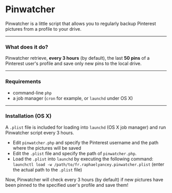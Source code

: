 Pinwatcher
==========

Pinwatcher is a little script that allows you to regularly backup Pinterest pictures from a profile to your drive.

*****

### What does it do?

Pinwatcher retrieve, **every 3 hours** (by default), the last **50 pins** of a Pinterest user's profile and save only new pins to the local drive.

*****

### Requirements
- command-line `php`
- a job manager (`cron` for example, or `launchd` under OS X)

*****

### Installation (OS X)

A `.plist` file is included for loading into `launchd` (OS X job manager) and run Pinwatcher script every 3 hours.

* Edit `pinwatcher.php` and specify the Pinterest username and the path where the pictures will be saved
* Edit the `.plist` file and specify the path of `pinwatcher.php`.
* Load the `.plist` into `launchd` by executing the following command: `launchctl load -w /path/to/fr.raphaelyancey.pinwatcher.plist`
(enter the actual path to the `.plist` file)

Now, Pinwatcher will check every 3 hours (by default) if new pictures have been pinned to the specified user's profile and save them!